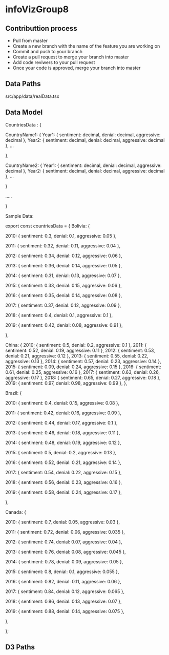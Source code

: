 # infoVizGroup8

## Contributtion process

- Pull from master
- Create a new branch with the name of the feature you are working on
- Commit and push to your branch
- Create a pull request to merge your branch into master
- Add code reviwers to your pull request
- Once your code is approved, merge your branch into master

## Data Paths

src/app/data/realData.tsx

## Data Model

CountriesData : {

CountryName1: {
Year1: { sentiment: decimal, denial: decimal, aggressive: decimal },
Year2: { sentiment: decimal, denial: decimal, aggressive: decimal },
...

},

CountryName2: {
Year1: { sentiment: decimal, denial: decimal, aggressive: decimal },
Year2: { sentiment: decimal, denial: decimal, aggressive: decimal },
...

}

.....

}

Sample Data:

export const countriesData = {
Bolivia: {

2010: { sentiment: 0.3, denial: 0.1, aggressive: 0.05 },

2011: { sentiment: 0.32, denial: 0.11, aggressive: 0.04 },

2012: { sentiment: 0.34, denial: 0.12, aggressive: 0.06 },

2013: { sentiment: 0.36, denial: 0.14, aggressive: 0.05 },

2014: { sentiment: 0.31, denial: 0.13, aggressive: 0.07 },

2015: { sentiment: 0.33, denial: 0.15, aggressive: 0.06 },

2016: { sentiment: 0.35, denial: 0.14, aggressive: 0.08 },

2017: { sentiment: 0.37, denial: 0.12, aggressive: 0.09 },

2018: { sentiment: 0.4, denial: 0.1, aggressive: 0.1 },

2019: { sentiment: 0.42, denial: 0.08, aggressive: 0.91 },

},

China: {
2010: { sentiment: 0.5, denial: 0.2, aggressive: 0.1 },
2011: { sentiment: 0.52, denial: 0.19, aggressive: 0.11 },
2012: { sentiment: 0.53, denial: 0.21, aggressive: 0.12 },
2013: { sentiment: 0.55, denial: 0.22, aggressive: 0.13 },
2014: { sentiment: 0.57, denial: 0.23, aggressive: 0.14 },
2015: { sentiment: 0.09, denial: 0.24, aggressive: 0.15 },
2016: { sentiment: 0.61, denial: 0.25, aggressive: 0.16 },
2017: { sentiment: 0.63, denial: 0.26, aggressive: 0.17 },
2018: { sentiment: 0.65, denial: 0.27, aggressive: 0.18 },
2019: { sentiment: 0.97, denial: 0.98, aggressive: 0.99 },
},

Brazil: {

2010: { sentiment: 0.4, denial: 0.15, aggressive: 0.08 },

2011: { sentiment: 0.42, denial: 0.16, aggressive: 0.09 },

2012: { sentiment: 0.44, denial: 0.17, aggressive: 0.1 },

2013: { sentiment: 0.46, denial: 0.18, aggressive: 0.11 },

2014: { sentiment: 0.48, denial: 0.19, aggressive: 0.12 },

2015: { sentiment: 0.5, denial: 0.2, aggressive: 0.13 },

2016: { sentiment: 0.52, denial: 0.21, aggressive: 0.14 },

2017: { sentiment: 0.54, denial: 0.22, aggressive: 0.15 },

2018: { sentiment: 0.56, denial: 0.23, aggressive: 0.16 },

2019: { sentiment: 0.58, denial: 0.24, aggressive: 0.17 },

},

Canada: {

2010: { sentiment: 0.7, denial: 0.05, aggressive: 0.03 },

2011: { sentiment: 0.72, denial: 0.06, aggressive: 0.035 },

2012: { sentiment: 0.74, denial: 0.07, aggressive: 0.04 },

2013: { sentiment: 0.76, denial: 0.08, aggressive: 0.045 },

2014: { sentiment: 0.78, denial: 0.09, aggressive: 0.05 },

2015: { sentiment: 0.8, denial: 0.1, aggressive: 0.055 },

2016: { sentiment: 0.82, denial: 0.11, aggressive: 0.06 },

2017: { sentiment: 0.84, denial: 0.12, aggressive: 0.065 },

2018: { sentiment: 0.86, denial: 0.13, aggressive: 0.07 },

2019: { sentiment: 0.88, denial: 0.14, aggressive: 0.075 },

},

};

## D3 Paths
